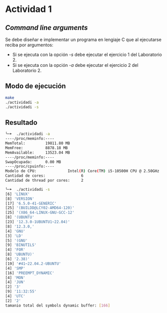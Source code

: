 # Actividad 1
## _Command line arguments_
Se debe diseñar e implementar un programa en lengiaje C que al ejecutarse reciba por argumentos:

  - Si se ejecuta con la opción _-s_ debe ejecutar el ejercicio 1 del Laboratorio 2.
  - Si se ejecuta con la opción _-a_ debe ejecutar el ejercicio 2 del Laboratorio 2.

## Modo de ejecución

```bash
make
./actividadi -a
./actividadi -s
```

## Resultado

```bash
╰─➤  ./actividadi -a                                                                                                                                                                                    1 ↵
----/proc/meminfo:----
MemTotal:         19811.80 MB
MemFree:          8878.18 MB
MemAvailable:     13523.04 MB
----/proc/meminfo:----
SwapOcupada:      0.00 MB
----/proc/cpuinfo:----
Modelo de CPU:              Intel(R) Core(TM) i5-10500H CPU @ 2.50GHz
Cantidad de cores:                6 
Cantidad de thread por cores:     2
```

```bash
╰─➤  ./actividadi -s
[6] 'LINUX' 
[8] 'VERSION' 
[17] '6.5.0-41-GENERIC' 
[25] '(BUILDD@LCY02-AMD64-120)' 
[25] '(X86_64-LINUX-GNU-GCC-12' 
[8] '(UBUNTU' 
[23] '12.3.0-1UBUNTU1~22.04)' 
[8] '12.3.0,' 
[4] 'GNU' 
[3] 'LD' 
[5] '(GNU' 
[9] 'BINUTILS' 
[4] 'FOR' 
[8] 'UBUNTU)' 
[6] '2.38)' 
[19] '#41~22.04.2-UBUNTU' 
[4] 'SMP' 
[16] 'PREEMPT_DYNAMIC' 
[4] 'MON' 
[4] 'JUN' 
[2] '3' 
[9] '11:32:55' 
[4] 'UTC' 
[2] '2' 
tamanio total del symbols dynamic buffer: [166]
```